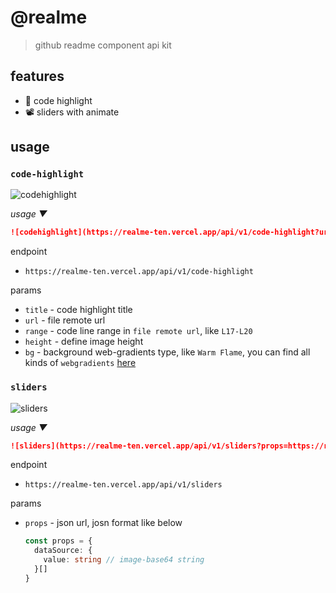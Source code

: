 # @realme

> github readme component api kit

## features

- 💅 code highlight
- 📽 sliders with animate

## usage

### `code-highlight`

[codehighlight]: https://realme-ten.vercel.app/api/v1/code-highlight?url=https://raw.githubusercontent.com/JiangWeixian/realme/master/components/Layout.tsx&range=L17-L20

![codehighlight]

_usage ▼_

```markdown
![codehighlight](https://realme-ten.vercel.app/api/v1/code-highlight?url=https://raw.githubusercontent.com/JiangWeixian/realme/master/components/Layout.tsx&range=L17-L20)
```

endpoint

- `https://realme-ten.vercel.app/api/v1/code-highlight`

params

- `title` - code highlight title
- `url` - file remote url
- `range` - code line range in `file remote url`, like `L17-L20`
- `height` - define image height
- `bg` - background web-gradients type, like `Warm Flame`, you can find all kinds of `webgradients` [here](https://webgradients.com/)

### `sliders`

[sliders]: https://realme-ten.vercel.app/api/v1/sliders

![sliders]

_usage ▼_

```markdown
![sliders](https://realme-ten.vercel.app/api/v1/sliders?props=https://raw.githubusercontent.com/JiangWeixian/realme/master/assets/sliders.json)
```

endpoint

- `https://realme-ten.vercel.app/api/v1/sliders`

params

- `props` - json url, josn format like below

  ```ts
  const props = {
    dataSource: {
      value: string // image-base64 string
    }[]
  }
  ```
